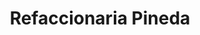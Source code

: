 ---
title: "Refaccionaria Pineda"
url: /zitacuaro/refaccionaria-pineda/
shop: piezas de automóviles
---